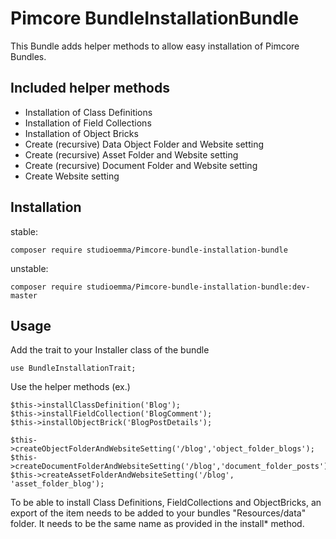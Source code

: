 # Pimcore BundleInstallationBundle

This Bundle adds helper methods to allow easy installation of Pimcore Bundles.

## Included helper methods

* Installation of Class Definitions
* Installation of Field Collections
* Installation of Object Bricks
* Create (recursive) Data Object Folder and Website setting
* Create (recursive) Asset Folder and Website setting
* Create (recursive) Document Folder and Website setting
* Create Website setting

## Installation

stable:

~~~
composer require studioemma/Pimcore-bundle-installation-bundle
~~~

unstable:

~~~
composer require studioemma/Pimcore-bundle-installation-bundle:dev-master
~~~

## Usage

Add the trait to your Installer class of the bundle

~~~
use BundleInstallationTrait;
~~~

Use the helper methods (ex.)

~~~
$this->installClassDefinition('Blog');
$this->installFieldCollection('BlogComment');
$this->installObjectBrick('BlogPostDetails');

$this->createObjectFolderAndWebsiteSetting('/blog','object_folder_blogs');
$this->createDocumentFolderAndWebsiteSetting('/blog','document_folder_posts');
$this->createAssetFolderAndWebsiteSetting('/blog', 'asset_folder_blog');
~~~


To be able to install Class Definitions, FieldCollections and ObjectBricks,
an export of the item needs to be added to your bundles "Resources/data" folder.
It needs to be the same name as provided in the install* method.